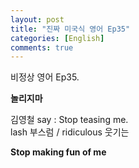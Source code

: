 ```yaml
---
layout: post
title: "진짜 미국식 영어 Ep35"
categories: [English]
comments: true
---
```


비정상 영어 Ep35.

<b>놀리지마</b>

김영철 say : Stop teasing me.<br>
lash 부스럼 / ridiculous 웃기는

<b>Stop making fun of me</b>
